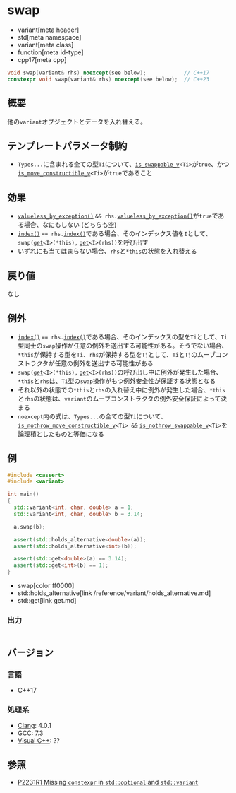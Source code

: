 # swap
* variant[meta header]
* std[meta namespace]
* variant[meta class]
* function[meta id-type]
* cpp17[meta cpp]

```cpp
void swap(variant& rhs) noexcept(see below);            // C++17
constexpr void swap(variant& rhs) noexcept(see below);  // C++23
```

## 概要
他の`variant`オブジェクトとデータを入れ替える。


## テンプレートパラメータ制約
- `Types...`に含まれる全ての型`Ti`について、[`is_swappable_v`](/reference/type_traits/is_swappable.md)`<Ti>`が`true`、かつ[`is_move_constructible_v`](/reference/type_traits/is_move_constructible.md)`<Ti>`が`true`であること


## 効果
- [`valueless_by_exception()`](valueless_by_exception.md) `&& rhs.`[`valueless_by_exception()`](valueless_by_exception.md)が`true`である場合、なにもしない (どちらも空)
- [`index()`](index.md) `== rhs.`[`index()`](index.md)である場合、そのインデックス値を`I`として、`swap(`[`get`](get.md)`<I>(*this),` [`get`](get.md)`<I>(rhs))`を呼び出す
- いずれにも当てはまらない場合、`rhs`と`*this`の状態を入れ替える


## 戻り値
なし


## 例外
- [`index()`](index.md) `== rhs.`[`index()`](index.md)である場合、そのインデックスの型を`Ti`として、`Ti`型同士の`swap`操作が任意の例外を送出する可能性がある。そうでない場合、`*this`が保持する型を`Ti`、`rhs`が保持する型を`Tj`として、`Ti`と`Tj`のムーブコンストラクタが任意の例外を送出する可能性がある
- `swap(`[`get`](get.md)`<I>(*this),` [`get`](get.md)`<I>(rhs))`の呼び出し中に例外が発生した場合、`*this`と`rhs`は、`Ti`型の`swap`操作がもつ例外安全性が保証する状態となる
- それ以外の状態での`*this`と`rhs`の入れ替え中に例外が発生した場合、`*this`と`rhs`の状態は、`variant`のムーブコンストラクタの例外安全保証によって決まる
- `noexcept`内の式は、`Types...`の全ての型`Ti`について、[`is_nothrow_move_constructible_v`](/reference/type_traits/is_nothrow_move_constructible.md)`<Ti> &&` [`is_nothrow_swappable_v`](/reference/type_traits/is_nothrow_swappable.md)`<Ti>`を論理積としたものと等価になる


## 例
```cpp example
#include <cassert>
#include <variant>

int main()
{
  std::variant<int, char, double> a = 1;
  std::variant<int, char, double> b = 3.14;

  a.swap(b);

  assert(std::holds_alternative<double>(a));
  assert(std::holds_alternative<int>(b));

  assert(std::get<double>(a) == 3.14);
  assert(std::get<int>(b) == 1);
}
```
* swap[color ff0000]
* std::holds_alternative[link /reference/variant/holds_alternative.md]
* std::get[link get.md]

### 出力
```
```

## バージョン
### 言語
- C++17

### 処理系
- [Clang](/implementation.md#clang): 4.0.1
- [GCC](/implementation.md#gcc): 7.3
- [Visual C++](/implementation.md#visual_cpp): ??

## 参照
- [P2231R1 Missing `constexpr` in `std::optional` and `std::variant`](https://www.open-std.org/jtc1/sc22/wg21/docs/papers/2021/p2231r1.html)
